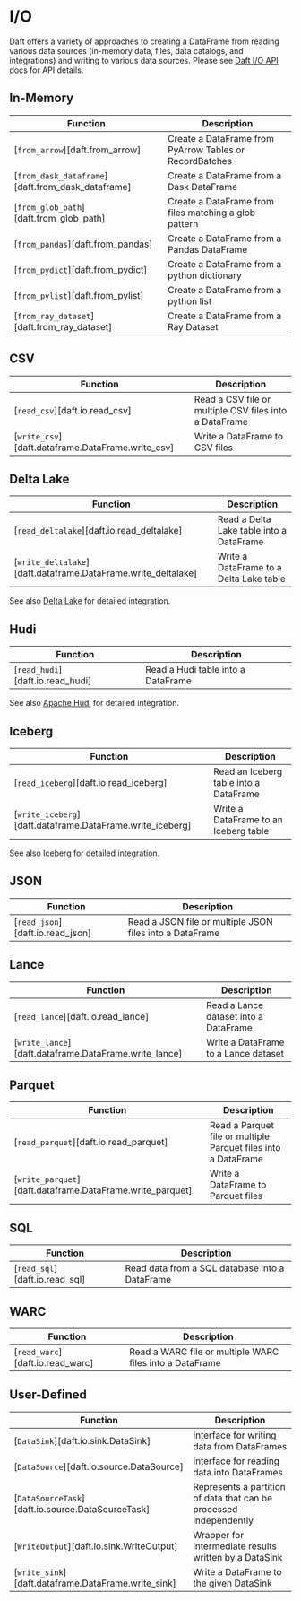 # I/O

Daft offers a variety of approaches to creating a DataFrame from reading various data sources (in-memory data, files, data catalogs, and integrations) and writing to various data sources. Please see [Daft I/O API docs](./api/io.md) for API details.

## In-Memory

| Function                                          | Description                                             |
|---------------------------------------------------|---------------------------------------------------------|
| [`from_arrow`][daft.from_arrow]                   | Create a DataFrame from PyArrow Tables or RecordBatches |
| [`from_dask_dataframe`][daft.from_dask_dataframe] | Create a DataFrame from a Dask DataFrame                |
| [`from_glob_path`][daft.from_glob_path]           | Create a DataFrame from files matching a glob pattern   |
| [`from_pandas`][daft.from_pandas]                 | Create a DataFrame from a Pandas DataFrame              |
| [`from_pydict`][daft.from_pydict]                 | Create a DataFrame from a python dictionary             |
| [`from_pylist`][daft.from_pylist]                 | Create a DataFrame from a python list                   |
| [`from_ray_dataset`][daft.from_ray_dataset]       | Create a DataFrame from a Ray Dataset                   |


## CSV

| Function                                          | Description                                            |
|---------------------------------------------------|--------------------------------------------------------|
| [`read_csv`][daft.io.read_csv]                    | Read a CSV file or multiple CSV files into a DataFrame |
| [`write_csv`][daft.dataframe.DataFrame.write_csv] | Write a DataFrame to CSV files                         |


## Delta Lake

| Function                                                      | Description                              |
|---------------------------------------------------------------|------------------------------------------|
| [`read_deltalake`][daft.io.read_deltalake]                    | Read a Delta Lake table into a DataFrame |
| [`write_deltalake`][daft.dataframe.DataFrame.write_deltalake] | Write a DataFrame to a Delta Lake table  |

See also [Delta Lake](integrations/delta_lake.md) for detailed integration.

## Hudi

| Function                         | Description                        |
|----------------------------------|------------------------------------|
| [`read_hudi`][daft.io.read_hudi] | Read a Hudi table into a DataFrame |

See also [Apache Hudi](integrations/hudi.md) for detailed integration.

## Iceberg

| Function                                                  | Description                            |
|-----------------------------------------------------------|----------------------------------------|
| [`read_iceberg`][daft.io.read_iceberg]                    | Read an Iceberg table into a DataFrame |
| [`write_iceberg`][daft.dataframe.DataFrame.write_iceberg] | Write a DataFrame to an Iceberg table  |

See also [Iceberg](integrations/iceberg.md) for detailed integration.


## JSON

| Function                         | Description                                              |
|----------------------------------|----------------------------------------------------------|
| [`read_json`][daft.io.read_json] | Read a JSON file or multiple JSON files into a DataFrame |


## Lance

| Function                                              | Description                           |
|-------------------------------------------------------|---------------------------------------|
| [`read_lance`][daft.io.read_lance]                    | Read a Lance dataset into a DataFrame |
| [`write_lance`][daft.dataframe.DataFrame.write_lance] | Write a DataFrame to a Lance dataset  |

<!-- See also [Lance](integrations/lance.md) for detailed integration. -->

## Parquet

| Function                                                  | Description                                                    |
|-----------------------------------------------------------|----------------------------------------------------------------|
| [`read_parquet`][daft.io.read_parquet]                    | Read a Parquet file or multiple Parquet files into a DataFrame |
| [`write_parquet`][daft.dataframe.DataFrame.write_parquet] | Write a DataFrame to Parquet files                             |


## SQL

| Function                       | Description                                    |
|--------------------------------|------------------------------------------------|
| [`read_sql`][daft.io.read_sql] | Read data from a SQL database into a DataFrame |


## WARC

| Function                         | Description                                              |
|----------------------------------|----------------------------------------------------------|
| [`read_warc`][daft.io.read_warc] | Read a WARC file or multiple WARC files into a DataFrame |


## User-Defined

| Function                                                    | Description                                                        |
|-------------------------------------------------------------|--------------------------------------------------------------------|
| [`DataSink`][daft.io.sink.DataSink]                         | Interface for writing data from DataFrames                         |
| [`DataSource`][daft.io.source.DataSource]                   | Interface for reading data into DataFrames                         |
| [`DataSourceTask`][daft.io.source.DataSourceTask]           | Represents a partition of data that can be processed independently |
| [`WriteOutput`][daft.io.sink.WriteOutput]                    | Wrapper for intermediate results written by a DataSink             |
| [`write_sink`][daft.dataframe.DataFrame.write_sink]         | Write a DataFrame to the given DataSink                            |
